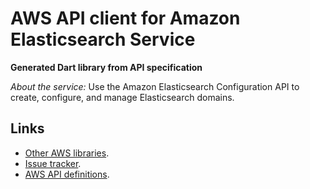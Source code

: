 # AWS API client for Amazon Elasticsearch Service

**Generated Dart library from API specification**

*About the service:*
Use the Amazon Elasticsearch Configuration API to create, configure, and
manage Elasticsearch domains.

## Links

- [Other AWS libraries](https://github.com/agilord/aws_client/tree/master/generated).
- [Issue tracker](https://github.com/agilord/aws_client/issues).
- [AWS API definitions](https://github.com/aws/aws-sdk-js/tree/master/apis).
